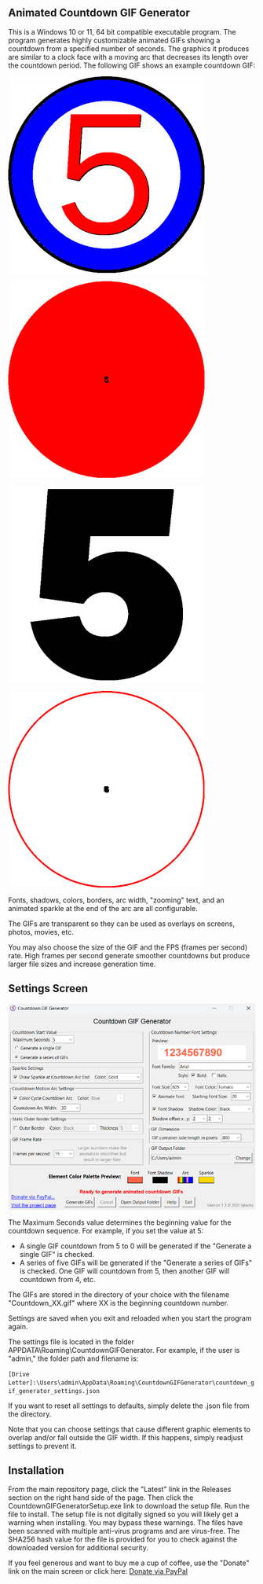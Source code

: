 ## Animated Countdown GIF Generator

This is a Windows 10 or 11, 64 bit compatible executable program. The program generates highly customizable animated GIFs showing a countdown from a specified number of seconds. The graphics it produces are similar to a clock face with a moving arc that decreases its length over the countdown period. The following GIF shows an example countdown GIF:

<p align="left">
  <img src="images/1.gif" width="400">
</p>
<p align="left">
  <img src="images/2.gif" width="400">
</p>
<p align="left">
  <img src="images/3.gif" width="400">
</p>
<p align="left">
  <img src="images/4.gif" width="400">
</p>

Fonts, shadows, colors, borders, arc width, "zooming" text, and an animated sparkle at the end of the arc are all configurable.

The GIFs are transparent so they can be used as overlays on screens, photos, movies, etc.

You may also choose the size of the GIF and the FPS (frames per second) rate. High frames per second generate smoother countdowns but produce larger file sizes and increase generation time.

## Settings Screen

<img src="images/2.png?v=2" width="700">

The Maximum Seconds value determines the beginning value for the countdown sequence. For example, if you set the value at 5:

- A single GIF countdown from 5 to 0 will be generated if the "Generate a single GIF" is checked. 
- A series of five GIFs will be generated if the "Generate a series of GIFs" is checked. One GIF will countdown from 5, then another GIF will countdown from 4, etc.

The GIFs are stored in the directory of your choice with the filename "Countdown_XX.gif" where XX is the beginning countdown number.

Settings are saved when you exit and reloaded when you start the program again.

The settings file is located in the folder APPDATA\Roaming\CountdownGIFGenerator. For example, if the user is "admin," the folder path and filename is:

`[Drive Letter]:\Users\admin\AppData\Roaming\CountdownGIFGenerator\countdown_gif_generator_settings.json`

If you want to reset all settings to defaults, simply delete the .json file from the directory.

Note that you can choose settings that cause different graphic elements to overlap and/or fall outside the GIF width. If this happens, simply readjust settings to prevent it.

## Installation
From the main repository page, click the "Latest" link in the Releases section on the right hand side of the page. Then click the CountdownGIFGeneratorSetup.exe link to download the setup file. Run the file to install. The setup file is not digitally signed so you will likely get a warning when installing. You may bypass these warnings. The files have been scanned with multiple anti-virus programs and are virus-free. The SHA256 hash value for the file is provided for you to check against the downloaded version for additional security.

If you feel generous and want to buy me a cup of coffee, use the "Donate" link on the main screen or click here: 
[Donate via PayPal](https://www.paypal.me/tgtechdevshop)
